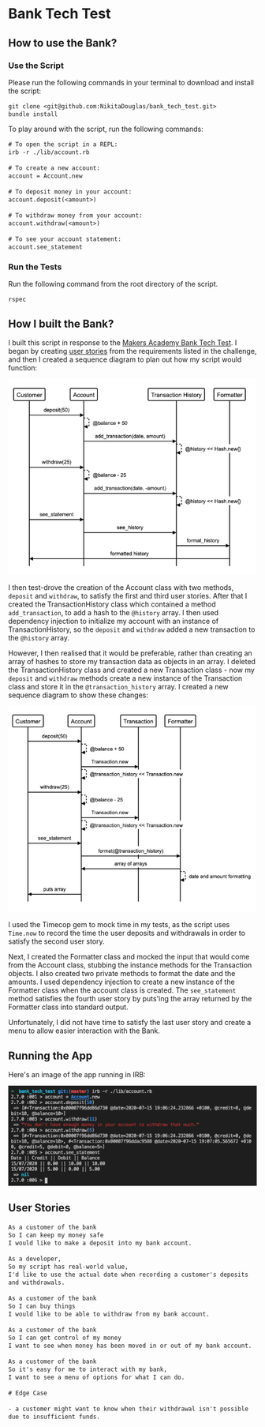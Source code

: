 # Bank Tech Test

## How to use the Bank?

### Use the Script

Please run the following commands in your terminal to download and install the script:

```
git clone <git@github.com:NikitaDouglas/bank_tech_test.git>
bundle install
```

To play around with the script, run the following commands:

```
# To open the script in a REPL:
irb -r ./lib/account.rb

# To create a new account:
account = Account.new

# To deposit money in your account:
account.deposit(<amount>)

# To withdraw money from your account:
account.withdraw(<amount>)

# To see your account statement:
account.see_statement

```

### Run the Tests

Run the following command from the root directory of the script.

```
rspec
```

## How I built the Bank?

I built this script in response to the [Makers Academy Bank Tech Test](https://github.com/NikitaDouglas/bank_tech_test/blob/master/CHALLENGE.md). I began by creating [user stories](https://github.com/NikitaDouglas/bank_tech_test#user-stories) from the requirements listed in the challenge, and then I created a sequence diagram to plan out how my script would function:

![Bank_Tech_Test_Sequence_Diagram_1](https://github.com/NikitaDouglas/bank_tech_test/blob/master/images/bank_tech_test_sequence_1.png)

I then test-drove the creation of the Account class with two methods, `deposit` and `withdraw`, to satisfy the first and third user stories. After that I created the TransactionHistory class which contained a method `add_transaction`, to add a hash to the `@history` array. I then used dependency injection to initialize my account with an instance of TransactionHistory, so the `deposit` and `withdraw` added a new transaction to the `@history` array. 

However, I then realised that it would be preferable, rather than creating an array of hashes to store my transaction data as objects in an array. I deleted the TransactionHistory class and created a new Transaction class - now my `deposit` and `withdraw` methods create a new instance of the Transaction class and store it in the `@transaction_history` array. I created a new sequence diagram to show these changes:

![Bank_Tech_Test_Sequence_Diagram_3](https://github.com/NikitaDouglas/bank_tech_test/blob/master/images/bank_tech_test_sequence_3.png)

I used the Timecop gem to mock time in my tests, as the script uses `Time.now` to record the time the user deposits and withdrawals in order to satisfy the second user story. 

Next, I created the Formatter class and mocked the input that would come from the Account class, stubbing the instance methods for the Transaction objects. I also created two private methods to format the date and the amounts. I used dependency injection to create a new instance of the Formatter class when the account class is created. The `see_statement` method satisfies the fourth user story by puts'ing the array returned by the Formatter class into standard output. 

Unfortunately, I did not have time to satisfy the last user story and create a menu to allow easier interaction with the Bank. 

## Running the App

Here's an image of the app running in IRB:

![bank_tech_test_running](https://github.com/NikitaDouglas/bank_tech_test/blob/master/images/bank_tech_test_running.png)

## User Stories

```
As a customer of the bank
So I can keep my money safe
I would like to make a deposit into my bank account. 

As a developer, 
So my script has real-world value,
I'd like to use the actual date when recording a customer's deposits and withdrawals. 

As a customer of the bank
So I can buy things
I would like to be able to withdraw from my bank account. 

As a customer of the bank
So I can get control of my money
I want to see when money has been moved in or out of my bank account.

As a customer of the bank
So it's easy for me to interact with my bank,
I want to see a menu of options for what I can do.

# Edge Case

- a customer might want to know when their withdrawal isn't possible due to insufficient funds.
```
